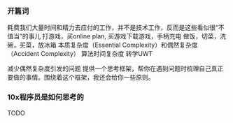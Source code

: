 ### 开篇词
耗费我们大量时间和精力去应付的工作，并不是技术工作，反而是这些看似很“不值当”的事儿
  打游戏，买online plan, 买游戏下载游戏，手柄充电
  做饭，切菜，洗碗，买菜，放冰箱
本质复杂度（Essential Complexity）和偶然复杂度（Accident Complexity）
  算法时间复杂度
  转学UWT
 
 减少偶然复杂度引发的问题
 提供一个思考框架，帮你在遇到问题时梳理自己真正要做的事情。围绕着这个框架，我还会给你一些原则。
  
 ### 10x程序员是如何思考的
 TODO
 
